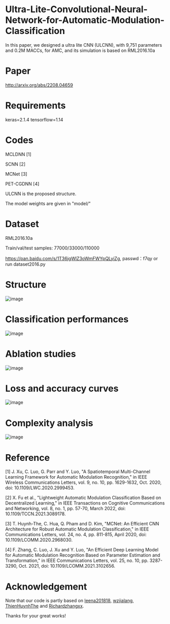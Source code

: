 # Ultra-Lite-Convolutional-Neural-Network-for-Automatic-Modulation-Classification

In this paper, we designed a ultra lite CNN (ULCNN), with 9,751 parameters and 0.2M MACCs, for AMC, and its simulation is based on RML2016.10a

# Paper

http://arxiv.org/abs/2208.04659

# Requirements

keras=2.1.4 tensorflow=1.14

# Codes
MCLDNN [1]

SCNN [2]

MCNet [3]

PET-CGDNN [4]

ULCNN is the proposed structure.

The model weights are given in "model/"

# Dataset
RML2016.10a

Train/val/test samples: 77000/33000/110000

https://pan.baidu.com/s/1T36jgWlZ3oWmFWYpQLyiZg, passwd：f7qy
or run dataset2016.py

# Structure

![image](https://user-images.githubusercontent.com/107237593/183788614-404b5743-21bb-4e9a-915c-04725fb36162.png)

# Classification performances

![image](https://user-images.githubusercontent.com/107237593/181512551-f537bf6f-c9ff-4a74-a5a8-b03ae80ee49d.png)

# Ablation studies
![image](https://user-images.githubusercontent.com/107237593/181512604-917152a7-b753-4150-98a1-3858dd093d2e.png)

# Loss and accuracy curves

![image](https://user-images.githubusercontent.com/107237593/174467709-0c04b16a-c260-4355-a942-cb1a0a6bf775.png)

# Complexity analysis

![image](https://user-images.githubusercontent.com/107237593/176838730-5fcc0c0b-3fe8-46b1-a3df-1e3d1bd4413a.png)

# Reference
[1] J. Xu, C. Luo, G. Parr and Y. Luo, "A Spatiotemporal Multi-Channel Learning Framework for Automatic Modulation Recognition," in IEEE Wireless Communications Letters, vol. 9, no. 10, pp. 1629-1632, Oct. 2020, doi: 10.1109/LWC.2020.2999453.

[2] X. Fu et al., "Lightweight Automatic Modulation Classification Based on Decentralized Learning," in IEEE Transactions on Cognitive Communications and Networking, vol. 8, no. 1, pp. 57-70, March 2022, doi: 10.1109/TCCN.2021.3089178.

[3] T. Huynh-The, C. Hua, Q. Pham and D. Kim, "MCNet: An Efficient CNN Architecture for Robust Automatic Modulation Classification," in IEEE Communications Letters, vol. 24, no. 4, pp. 811-815, April 2020, doi: 10.1109/LCOMM.2020.2968030.

[4] F. Zhang, C. Luo, J. Xu and Y. Luo, "An Efficient Deep Learning Model for Automatic Modulation Recognition Based on Parameter Estimation and Transformation," in IEEE Communications Letters, vol. 25, no. 10, pp. 3287-3290, Oct. 2021, doi: 10.1109/LCOMM.2021.3102656.


# Acknowledgement
Note that our code is partly based on [leena201818](https://github.com/leena201818/radioml), [wzjialang](https://github.com/wzjialang/MCLDNN), [ThienHuynhThe](https://github.com/ThienHuynhThe/MCNet) and [Richardzhangxx](https://github.com/Richardzhangxx/PET-CGDNN).

Thanks for your great works!
















